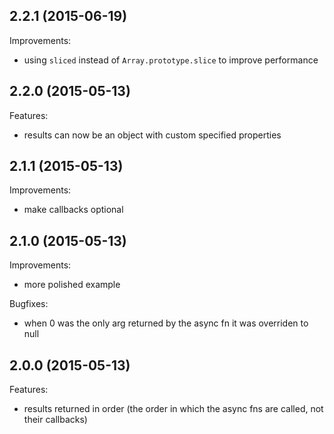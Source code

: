 ## 2.2.1 (2015-06-19)

Improvements:

  - using `sliced` instead of `Array.prototype.slice` to improve performance

## 2.2.0 (2015-05-13)

Features:

  - results can now be an object with custom specified properties

## 2.1.1 (2015-05-13)

Improvements:

  - make callbacks optional

## 2.1.0 (2015-05-13)

Improvements:

  - more polished example

Bugfixes:

  - when 0 was the only arg returned by the async fn it was overriden to null

## 2.0.0 (2015-05-13)

Features:

  - results returned in order (the order in which the async fns are called, not their callbacks)

